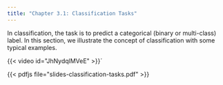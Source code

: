 ```yaml
---
title: "Chapter 3.1: Classification Tasks"
---
```

In classification, the task is to predict a categorical (binary or multi-class) label. In this section, we illustrate the concept of classification with some typical examples.

<!--more-->
{{< video id="JhNydqlMVeE" >}}´

{{< pdfjs file="slides-classification-tasks.pdf" >}}
